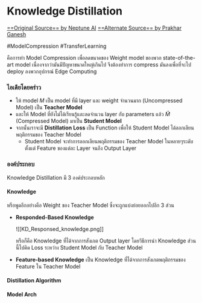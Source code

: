 # Knowledge Distillation
[==Original Source== by Neptune AI](https://neptune.ai/blog/knowledge-distillation)
[==Alternate Source== by Prakhar Ganesh](https://towardsdatascience.com/knowledge-distillation-simplified-dd4973dbc764)

#ModelCompression #TransferLearning

คือการทำ Model Compression เพื่อลดขนาดของ Weight model ของพวก state-of-the-art model เนื่องจากว่ามันมีปัญหาขนาดใหญ่เกินไป จึงต้องทำการ compress มันลงเพื่อที่จะไป deploy ลงพวกอุปกรณ์ Edge Computing 

### ไอเดียโดยคร่าว
- ให้ model $M$ เป็น model ที่มี layer และ weight จำนวนมาก (Uncompressed Model) เป็น **Teacher Model**
- และให้ Model ที่ยังไม่ได้เรียนรู้และลดจำนวน layer กับ parameters แล้ว $\hat{M}$  (Compressed Model) มาเป็น **Student Model**
- จากนั้นเราจะมี **Distillation Loss** เป็น Function เพื่อให้ Student Model ได้ลอกเลียนพฤติกรรมของ Teacher Model 
	- Student Model จะทำการลอกเลียนพฤติกรรมของ Teacher Model ในหลายๆระดับตั้งแต่ Feature ของแต่ละ Layer จนถึง Output Layer

### องค์ประกอบ
Knowledge Distillation มี 3 องค์ประกอบหลัก

#### Knowledge
หรือพูดอีกอย่างคือ Weight ของ Teacher Model ซึ่งจะถูกแบ่งย่อยออกไปอีก 3 ส่วน
- **Responded-Based Knowledge**  
  
  ![[KD_Responsed_knowledge.png]]
  
  หรือก็คือ Knowledge ที่ได้จากการสังเกต Output layer โดยวิธีการนำ Knowledge ส่วนนี้ไปคิด Loss ระหว่าง Student Model กับ Teacher Model

- **Feature-based Knowledge** 
  เป็น Knowledge ที่ได้จากการสังเกตพฤติกรรมของ Feature ใน Teacher Model
#### Distillation Algorithm
#### Model Arch